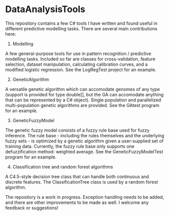 DataAnalysisTools
=================

This repository contains a few C# tools I have written and found useful in different predictive modelling tasks. There are several main contributions here:

1) Modelling

A few general-purpose tools for use in pattern recognition / predictive modelling tasks. Included so far are classes for cross-validation, feature selection, dataset manipulation, calculating calibration curves, and a modified logistic regression. See the LogRegTest project for an example.

2) GeneticAlgorithm

A versatile genetic algorithm which can accomodate genomes of any type (support is provided for type double[], but the GA can accomodate anything that can be represented by a C# object). Single population and parallelized multi-population genetic algorithms are provided. See the GAtest program for an example.

3) GeneticFuzzyModel

The genetic fuzzy model consists of a fuzzy rule base used for fuzzy inference. The rule base - including the rules themselves and the underlying fuzzy sets - is optimized by a genetic algorithm given a user-supplied set of training data. Currently, the fuzzy rule base only supports one defuzzification method: weighted average. See the GeneticFuzzyModelTest program for an example.

4) Classification tree and random forest algorithms

A C4.5-style decision tree class that can handle both continuous and discrete features. The ClassificationTree class is used by a random forest algorithm.

The repository is a work in progress. Exception handling needs to be added, and there are other improvements to be made as well. I welcome any feedback or suggestions!
